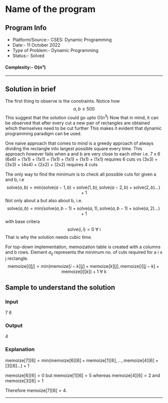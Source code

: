 # Name of the program
## Program Info
- Platform/Source:- CSES: Dynamic Programming
- Date:- 11 October 2022
- Type of Problem:- Dynamic Programming
- Status:- Solved
#### Complexity:- O(n³)
---
## Solution in brief
The first thing to observe is the constraints. Notice how 
$$a,b ≤ 500$$
This suggest that the solution could go upto O($n^3$)
Now that in mind, it can be observed that after every cut a new pair of rectangles are obtained which themselves need to be cut further
This makes it evident that dynamic programming paradigm can be used.

One naive approach that comes to mind is a greedy approach of always dividing the rectangle into largest possible square every time. This approach however fails when a and b are very close to each other
i.e. 7 x 6
(6x6) + (1x1) + (1x1) + (1x1) + (1x1) + (1x1) + (1x1) requires 6 cuts
vs
(3x3) + (3x3) + (4x4) + (2x2) + (2x2) requires 4 cuts

The only way to find the minimum is to check all possible cuts for given a and b, i.e
$$\text{solve}(a,b) = \text{min}(\text{solve}(a-1,b) + \text{solve}(1,b), \text{solve}(a-2,b) + \text{solve}(2,b)...) + 1$$
Not only about a but also about b, i.e.
$$\text{solve}(a,b) = \text{min}(\text{solve}(a,b-1) + \text{solve}(a,1), \text{solve}(a,b-1) + \text{solve}(a,2)...) + 1$$
with base critera 
$$\text{solve}(i,i) = 0 \text{ }\forall \text{ i}$$ 
That is why the solution needs cubic time.

For top-down implementation, memoization table is created with a columns and b rows.
Element $a_{ij}$ represents the minimum no. of cuts required for a i x j rectangle.
$$\text{memoize}[i][j] = \text{min}(\text{memoize}[i-k][j]+\text{memoize}[k][j], \text{memoize}[i][j-k] + \text{memoize}[i][k]) + 1 \text{ } \forall \text{ k}$$

## Sample to understand the solution
### Input
7 6

### Output
4

### Explanation
$\text{memoize}[7][6] = \text{min}(\text{memoize}[6][6]+\text{memoize}[1][6],...,\text{memoize}[4][6]+[3][6]...) + 1$

$\text{memoize}[6][6] = 0 \text{ but } \text{memoize}[1][6] = 5 \text{ whereas } \text{memoize}[4][6] = 2 \text{ and } \text{memoize}[3][6] = 1$

Therefore $\text{memoize}[7][6] = 4$.

---
